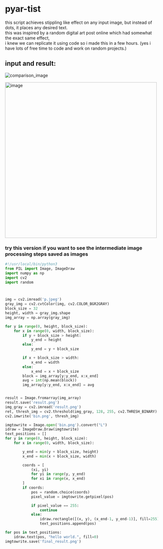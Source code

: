 # pyar-tist


this script achieves stippling like effect on any input image, but instead of dots, it places any desired text.  
this was inspired by a random digital art post online which had somewhat the exact same effect,  
i knew we can replicate it using code so i made this in a few hours. (yes i have lots of free time to code and work on random projects.)

## input and result:

![comparison_image](comparison.png)

<img width="500" height="512" alt="image" src="https://github.com/user-attachments/assets/6913acfb-174c-46f6-a3f9-0ee12e6ec792" />

### try this version if you want to see the intermediate image processing steps saved as images
```py
#!/usr/local/bin/python3
from PIL import Image, ImageDraw
import numpy as np
import cv2
import random



img = cv2.imread('p.jpeg')
gray_img = cv2.cvtColor(img, cv2.COLOR_BGR2GRAY)
block_size = 32
height, width = gray_img.shape
img_array = np.array(gray_img)

for y in range(0, height, block_size):
    for x in range(0, width, block_size):
        if y + block_size > height:
            y_end = height
        else:
            y_end = y + block_size

        if x + block_size > width:
            x_end = width
        else:
            x_end = x + block_size
        block = img_array[y:y_end, x:x_end]
        avg = int(np.mean(block))
        img_array[y:y_end, x:x_end] = avg


result = Image.fromarray(img_array)
result.save('result.png')
img_gray = cv2.imread('result.png')
ret, thresh_img = cv2.threshold(img_gray, 128, 255, cv2.THRESH_BINARY)
cv2.imwrite('bin.png', thresh_img)

imgtowrite = Image.open('bin.png').convert("L")
idraw = ImageDraw.Draw(imgtowrite)
text_positions = []
for y in range(0, height, block_size):
    for x in range(0, width, block_size):

        y_end = min(y + block_size, height)
        x_end = min(x + block_size, width)

        coords = [
            (xi, yi)
            for yi in range(y, y_end)
            for xi in range(x, x_end)
        ]
        if coords:
            pos = random.choice(coords)
            pixel_value = imgtowrite.getpixel(pos)

            if pixel_value == 255:
                continue
            else: 
                idraw.rectangle([(x, y), (x_end-1, y_end-1)], fill=255)
                text_positions.append(pos)

for pos in text_positions:
    idraw.text(pos, "hello world.", fill=0)
imgtowrite.save('final_result.png')
```


